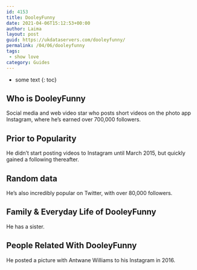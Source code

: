 ```yaml
---
id: 4153
title: DooleyFunny
date: 2021-04-06T15:12:53+00:00
author: Laima
layout: post
guid: https://ukdataservers.com/dooleyfunny/
permalink: /04/06/dooleyfunny
tags:
 - show love
category: Guides
---
```


* some text
{: toc}


## Who is DooleyFunny
                  
                  
                  
Social media and web video star who posts short videos on the photo app Instagram, where he&#8217;s earned over 700,000 followers.
                  
              
            
              
            
                
                
                
## Prior to Popularity
                  
                  
                  
He didn&#8217;t start posting videos to Instagram until March 2015, but quickly gained a following thereafter.
                  
              
            
              
            
                
                
                
## Random data
                  
                  
                  
He&#8217;s also incredibly popular on Twitter, with over 80,000 followers.
                  
              
            
              
            
                
                
                
## Family & Everyday Life of DooleyFunny
                  
                  
                  
He has a sister.
                  
              
            
              
            
                
                
                
## People Related With DooleyFunny
                  
                  
                  
He posted a picture with Antwane Williams to his Instagram in 2016.
                  
              
            
              
            
                
              
            
              
              
            
            
              
            
          
          
          